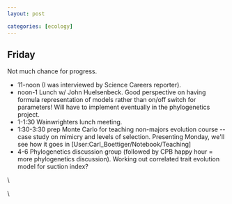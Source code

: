 ```yaml
---
layout: post

categories: [ecology]
---
```





Friday
------

Not much chance for progress.

-   11-noon (I was interviewed by Science Careers reporter).
-   noon-1 Lunch w/ John Huelsenbeck. Good perspective on having formula
    representation of models rather than on/off switch for parameters!
    Will have to implement eventually in the phylogenetics project.
-   1-1:30 Wainwrighters lunch meeting.
-   1:30-3:30 prep Monte Carlo for teaching non-majors evolution course
    -- case study on mimicry and levels of selection. Presenting Monday,
    we'll see how it goes in [User:Carl\_Boettiger/Notebook/Teaching]
-   4-6 Phylogenetics discussion group (followed by CPB happy hour =
    more phylogenetics discussion). Working out correlated trait
    evolution model for suction index?

\

\

